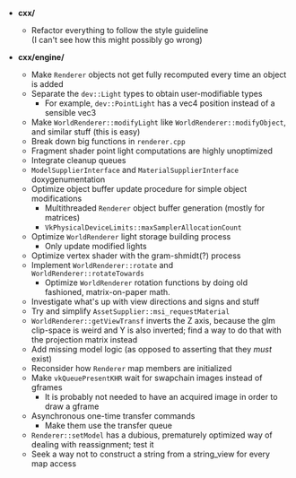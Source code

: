 - **cxx/**
  - Refactor everything to follow the style guideline  
    (I can't see how this might possibly go wrong)

- **cxx/engine/**
  - Make `Renderer` objects not get fully recomputed every time an object
    is added
  - Separate the `dev::Light` types to obtain user-modifiable types
    - For example, `dev::PointLight` has a vec4 position instead of
      a sensible vec3
  - Make `WorldRenderer::modifyLight` like `WorldRenderer::modifyObject`,
    and similar stuff (this is easy)
  - Break down big functions in `renderer.cpp`
  - Fragment shader point light computations are highly unoptimized
  - Integrate cleanup queues
  - `ModelSupplierInterface` and `MaterialSupplierInterface` doxygenumentation
  - Optimize object buffer update procedure for simple object modifications
    - Multithreaded `Renderer` object buffer generation (mostly for matrices)
    - `VkPhysicalDeviceLimits::maxSamplerAllocationCount`
  - Optimize `WorldRenderer` light storage building process
    - Only update modified lights
  - Optimize vertex shader with the gram-shmidt(?) process
  - Implement `WorldRenderer::rotate` and `WorldRenderer::rotateTowards`
    - Optimize `WorldRenderer` rotation functions by doing old fashioned,
      matrix-on-paper math.
  - Investigate what's up with view directions and signs and stuff
  - Try and simplify `AssetSupplier::msi_requestMaterial`
  - `WorldRenderer::getViewTransf` inverts the Z axis, because the
    glm clip-space is weird and Y is also inverted; find a way to do that
    with the projection matrix instead
  - Add missing model logic (as opposed to asserting that they *must* exist)
  - Reconsider how `Renderer` map members are initialized
  - Make `vkQueuePresentKHR` wait for swapchain images instead of gframes
    - It is probably not needed to have an acquired image in order to
      draw a gframe
  - Asynchronous one-time transfer commands
    - Make them use the transfer queue
  - `Renderer::setModel` has a dubious, prematurely optimized way of dealing
     with reassignment; test it
  - Seek a way not to construct a string from a string_view for
    every map access

